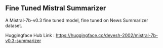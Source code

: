 ## Fine Tuned Mistral Summarizer
A Mistral-7b-v0.3 fine tuned model, fine tuned on News Summarizer dataset. 

Huggingface Hub Link : https://huggingface.co/devesh-2002/mistral-7b-v0.3-summarizer
